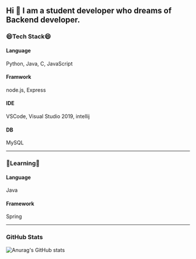 ## Hi 👋 I am a student developer who dreams of Backend developer.

### 😄Tech Stack😄
#### Language
Python, Java, C, JavaScript
#### Framwork
node.js, Express
#### IDE
VSCode, Visual Studio 2019, intellij
#### DB
MySQL
<!--
**seungjaejeon/seungjaejeon** is a ✨ _special_ ✨ repository because its `README.md` (this file) appears on your GitHub profile.

Here are some ideas to get you started:

- 🔭 I’m currently working on ...
- 🌱 I’m currently learning ...
- 👯 I’m looking to collaborate on ...
- 🤔 I’m looking for help with ...
- 💬 Ask me about ...
- 📫 How to reach me: ...
- 😄 Pronouns: ...
- ⚡ Fun fact: ...
-->
---
### 🌱Learning🌱
#### Language
Java
#### Framework
Spring

---
### GitHub Stats
![Anurag's GitHub stats](https://github-readme-stats.vercel.app/api?username=seungjaejeon&show_icons=true&theme=radical)
